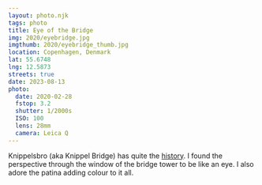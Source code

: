 ```yaml
---
layout: photo.njk
tags: photo
title: Eye of the Bridge
img: 2020/eyebridge.jpg
imgthumb: 2020/eyebridge_thumb.jpg
location: Copenhagen, Denmark
lat: 55.6748
lng: 12.5873
streets: true
date: 2023-08-13
photo:
  date: 2020-02-28
  fstop: 3.2
  shutter: 1/2000s
  ISO: 100
  lens: 28mm
  camera: Leica Q
---
```


Knippelsbro (aka Knippel Bridge) has quite the [history](https://en.wikipedia.org/wiki/Knippelsbro). I found the perspective through the window of the bridge tower to be like an eye. I also adore the patina adding colour to it all.
